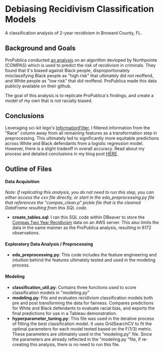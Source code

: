 # Debiasing Recidivism Classification Models
A classification analysis of 2-year recidivism in Broward County, FL. 

## Background and Goals

ProPublica conducted [an analysis](https://www.propublica.org/article/machine-bias-risk-assessments-in-criminal-sentencing) on an algorithm devloped by Northpointe (COMPAS) which is used to predict the risk of recidivism in criminals. They found that it's biased against Black people, disproportionately misclassifying Black people as "high risk" that ultimately did not reoffend, and White people as "low risk" that did reoffend. ProPublica made this data publicly available on their github.

The goal of this analysis is to replicate ProPublica's findings, and create a model of my own that is not racially biased.

## Conclusions 

Leveraging sci-kit lego's [InformationFilter](https://scikit-lego.readthedocs.io/en/latest/fairness.html), I filtered information from the "Race" column away from all remaining features as a transformation step in preprocessing. This ultimately led to significantly more equitable predictions across White and Black defendants from a logistic regression model. However, there is a slight tradeoff in overall accuracy. Read about my process and detailed conclusions in my blog post [HERE](https://medium.com/@markafunke/de-biasing-an-unjust-criminal-predictive-model-9f2fff4852e3).

## Outline of Files

#### Data Acquisition

*Note: If replicating this analysis, you do not need to run this step, you can either access the csv file directly, or start in the eda_preprocessing.py file that references the "compas_clean.p" pickle file that is the cleaned DataFrame resulting from this SQL code.*

- **create_tables.sql**: I ran this SQL code within DBeaver to store the [Compas Two Year Recidivism](https://github.com/propublica/compas-analysis/blob/master/compas-scores-two-years.csv) data on an AWS server. This also limits the data in the same manner as the ProPublica analysis, resulting in 6172 observations.

#### Exploratory Data Analysis / Preprocessing

- **eda_preprocessing.py**: This code includes the feature engineering and intuition behind the features ultimately tested and used in the modeling process.

#### Modeling

- **classification_util.py**: Contains three functions used to score classification models in "modeling.py"
- **modeling.py**: Fits and evaluates recidivism classification models both pre and post transforming the data for fairness. Compares predictions for White and Black defendants to evaluate racial bias, and exports the final predictions for use in a Tableau demonstration.
- **hyperparameter_tuning.py**: This file was used in the iterative process of fitting the best classification model. It uses GridSearchCV to fit the optimal parameters for each model tested based on the F(1/3) metric. These parameters are ultimately used in the "modeling.py" file. Since the parameters are already reflected in the "modeling.py "file, if re-creating this analysis, there is no need to run this file.
